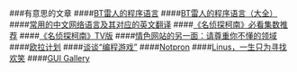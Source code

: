 ###有意思的文章
####[BT雷人的程序语言](http://coolshell.cn/articles/1142.html)
####[BT雷人的程序语言（大全）](http://coolshell.cn/articles/4458.html)
####[常用的中文网络语言及其对应的英文翻译](http://www.geekfan.net/10871/)
####[《名侦探柯南》必看集数推荐](http://news.missevan.cn/news/article?newsid=18843)
####[《名侦探柯南》TV版](http://www.acfun.tv/v/ac875232)
####[情色网站的另一面：请尊重你不懂的领域](http://tech2ipo.com/59723?utm_source=startup&utm_medium=startup_AD&utm_campaign=startup)
####[欧拉计划](http://projecteuler.net/)
####[谈谈“编程游戏”](http://www.an-dong.info/%E8%B0%88%E8%B0%88%E7%BC%96%E7%A8%8B%E6%B8%B8%E6%88%8F/)
####[Notpron](http://notpron.org/notpron/)
####[Linus，一生只为寻找欢笑](http://www.ituring.com.cn/tupubarticle/2796)
####[GUI Gallery](http://toastytech.com/guis/index.html)
